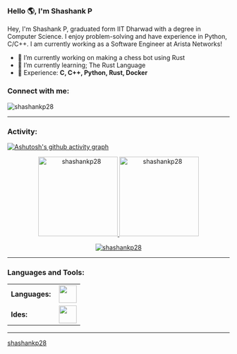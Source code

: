 <link rel="stylesheet" type='text/css' href="https://cdn.jsdelivr.net/gh/devicons/devicon@latest/devicon.min.css" />

### Hello 🌎, I'm Shashank P

Hey, I'm Shashank P, graduated form IIT Dharwad with a degree in Computer Science. I enjoy problem-solving and have experience in Python, C/C++. I am currently working as a Software Engineer at Arista Networks!


  - 🔭 I’m currently working on making a chess bot using Rust
  - 🌱 I’m currently learning; The Rust Language
  - 💬 Experience: **C, C++, Python, Rust, Docker**

<h3 align="left">Connect with me:</h3>
<p align="left">
<a href="https://www.linkedin.com/in/shashankp2832/" target="blank"><i align="center" class="devicon-linkedin-plain colored" alt="Shashank P" height="40" width="60" ></i>
</a>
</p>

<p align="left"> <img src="https://komarev.com/ghpvc/?username=shashankp28&label=Profile%20views&color=0e75b6&style=flat" alt="shashankp28" /> </p>


------
<h3 align="left">Activity:</h3>

[![Ashutosh's github activity graph](https://github-readme-activity-graph.vercel.app/graph?username=shashankp28&bg_color=100f0f&color=4c5e9e&line=4c569e&point=403e41&area=true&hide_border=true)](https://github.com/ashutosh00710/github-readme-activity-graph)

<div align="center">
  <a href="https://github.com/shashankp28">
    <img height="180em" src="https://github-readme-stats.vercel.app/api/top-langs?username=shashankp28&show_icons=true&locale=en&layout=compact&theme=tokyonight" alt="shashankp28"/>
    <img height="180em" src="https://github-readme-stats.vercel.app/api?username=shashankp28&show_icons=true&locale=en&layout=compact&theme=tokyonight" alt="shashankp28"/>
  </a>
</div>
<p align="center">
  <a href="https://github.com/shashankp28">
    <img src="https://github-readme-streak-stats.herokuapp.com/?user=shashankp28&&theme=tokyonight" alt="shashankp28" />
  </a>
</p>

------
<h3 align="left">Languages and Tools:</h3>
<table>
    <tr>
        <td style="font-weight: bold; padding-right: 10px; vertical-align: center; border: none;">Languages:</td>
        <td><img height="40" src="https://skillicons.dev/icons?i=c,cpp,python,rust"/></td>
    </tr>
    <tr>
        <td style="font-weight: bold; padding-right: 10px; vertical-align: center; border: none;">Ides:</td>
        <td><img height="40" src="https://skillicons.dev/icons?i=vscode,vim"/></td>
    </tr>
</table>

------
[shashankp28](https://github.com/shashankp28)
